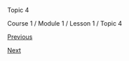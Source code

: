 Topic 4

Course 1 / Module 1 / Lesson 1 / Topic 4

[Previous][]

[Next][]


[Previous]: /content/microsoft-learning/course-1/module-1/lesson-1/reference-to-cf.html
[Next]: /content/microsoft-learning/course-1/module-1/lesson-2/topic-1.html